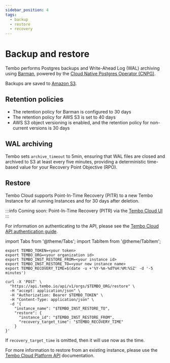 ```yaml
---
sidebar_position: 4
tags:
  - backup
  - restore
  - recovery
---
```


# Backup and restore

Tembo performs Postgres backups and Write-Ahead Log (WAL) archiving using [Barman](https://pgbarman.org/), powered by the [Cloud Native Postgres Operator (CNPG)](https://cloudnative-pg.io/).

Backups are saved to [Amazon S3](https://aws.amazon.com/s3/).

## Retention policies

- The retention policy for Barman is configured to 30 days
- The retention policy for AWS S3 is set to 40 days
- AWS S3 object versioning is enabled, and the retention policy for non-current versions is 30 days

## WAL archiving

Tembo sets `archive_timeout` to 5min, ensuring that WAL files are closed and archived to S3 at least every five minutes, providing a deterministic time-based value for your Recovery Point Objective (RPO).

## Restore

Tembo Cloud supports Point-In-Time Recovery (PITR) to a new Tembo Instance for all running Instances and for 30 days after deletion.

:::info
Coming soon: Point-In-Time Recovery (PITR) via the [Tembo Cloud UI](https://cloud.tembo.io)
:::

For information on authenticating to the API, please see the [Tembo Cloud API authentication guide](/docs/tembo-cloud/api-authentication).

import Tabs from '@theme/Tabs';
import TabItem from '@theme/TabItem';

<Tabs>
<TabItem value="curl" label="Curl">

```shell
export TEMBO_TOKEN=<your token>
export TEMBO_ORG=<your organization id>
export TEMBO_INST_RESTORE_FROM=<your instance id>
export TEMBO_INST_RESTORE_TO=<your new instance name>
export TEMBO_RECOVERY_TIME=$(date -u +'%Y-%m-%dT%H:%M:%SZ' -d '-5 minutes')

curl -X 'POST' \
  "https://api.tembo.io/api/v1/orgs/$TEMBO_ORG/restore" \
  -H "accept: application/json" \
  -H "Authorization: Bearer $TEMBO_TOKEN" \
  -H "Content-Type: application/json" \
  -d '{
    "instance_name": "$TEMBO_INST_RESTORE_TO",
    "restore": {
      "instance_id": "$TEMBO_INST_RESTORE_FROM",
      "recovery_target_time": "$TEMBO_RECOVERY_TIME"
    }
}'
```

</TabItem>
</Tabs>

If `recovery_target_time` is omitted, then it will use now as the time.

For more information to restore from an existing instance, please use the [Tembo Cloud Platform API](https://tembo.io/docs/tembo-cloud/openapi/#tag/instance/operation/restore_instance) documentation.
